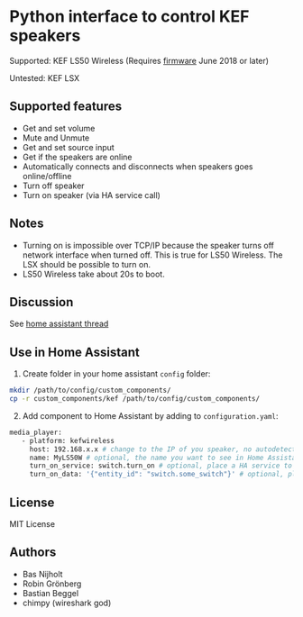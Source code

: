 # Python interface to control KEF speakers
Supported: KEF LS50 Wireless (Requires [firmware](http://international.kef.com/product-support) June 2018 or later)

Untested: KEF LSX

## Supported features
- Get and set volume
- Mute and Unmute
- Get and set source input
- Get if the speakers are online
- Automatically connects and disconnects when speakers goes online/offline
- Turn off speaker
- Turn on speaker (via HA service call)

## Notes
- Turning on is impossible over TCP/IP because the speaker turns off network interface when turned off. This is true for LS50 Wireless. The LSX should be possible to turn on.
- LS50 Wireless take about 20s to boot.

## Discussion
See [home assistant thread](https://community.home-assistant.io/t/kef-ls50-wireless/)

## Use in Home Assistant
1. Create folder in your home assistant `config` folder:
```bash
mkdir /path/to/config/custom_components/
cp -r custom_components/kef /path/to/config/custom_components/
```
2. Add component to Home Assistant by adding to `configuration.yaml`:
```bash
media_player:
   - platform: kefwireless
     host: 192.168.x.x # change to the IP of you speaker, no autodetection yet
     name: MyLS50W # optional, the name you want to see in Home Assistant
     turn_on_service: switch.turn_on # optional, place a HA service to call in here: domain.service
     turn_on_data: '{"entity_id": "switch.some_switch"}' # optional, place the service data in here. Must be in quotation marks ('). Must be one line
```

## License
MIT License

## Authors
- Bas Nijholt
- Robin Grönberg
- Bastian Beggel
- chimpy (wireshark god)

